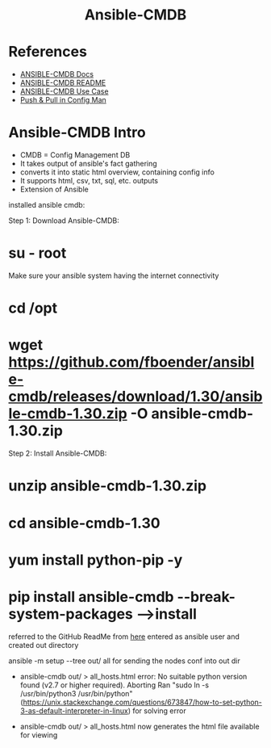<div align = "center">

# Ansible-CMDB

</div>
 
# References
- [ANSIBLE-CMDB Docs](https://ansible-cmdb.readthedocs.io/en/latest/usage/) 
- [ANSIBLE-CMDB README](https://github.com/fboender/ansible-cmdb/tree/1.31)
- [ANSIBLE-CMDB Use Case](https://www.reddit.com/r/ansible/comments/7op6wq/what_configuration_management_tool/)
- [Push & Pull in Config Man](https://gayatrisajith.medium.com/beginner-fundamentals-push-pull-configuration-management-tools-85eff1b41447)

# Ansible-CMDB Intro
- CMDB = Config Management DB
- It takes output of ansible's fact gathering
- converts it into static html overview, containing config info
- It supports html, csv, txt, sql, etc. outputs
- Extension of Ansible

installed ansible cmdb:

Step 1: Download Ansible-CMDB: 
# su - root 
Make sure your ansible system having the internet connectivity
# cd /opt
# wget https://github.com/fboender/ansible-cmdb/releases/download/1.30/ansible-cmdb-1.30.zip -O ansible-cmdb-1.30.zip

Step 2: Install Ansible-CMDB:
# unzip ansible-cmdb-1.30.zip
# cd ansible-cmdb-1.30
# yum install python-pip -y

# pip install ansible-cmdb --break-system-packages -->install

referred to the GitHub ReadMe from [here](https://github.com/fboender/ansible-cmdb/tree/1.31)
entered as ansible user and created out directory

ansible -m setup --tree out/ all 
for sending the nodes conf into out dir

- ansible-cmdb out/ >  all_hosts.html
error: No suitable python version found (v2.7 or higher required). Aborting
Ran "sudo ln -s /usr/bin/python3 /usr/bin/python" (https://unix.stackexchange.com/questions/673847/how-to-set-python-3-as-default-interpreter-in-linux) for solving error

- ansible-cmdb out/ >  all_hosts.html now generates the html file available for viewing
